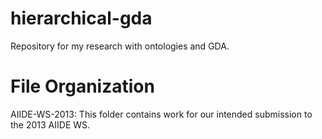 hierarchical-gda
================

Repository for my research with ontologies and GDA.

File Organization
=================

AIIDE-WS-2013: This folder contains work for our intended submission to the 2013 AIIDE WS.

